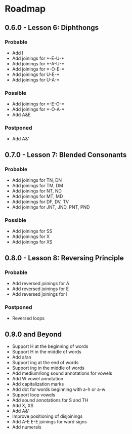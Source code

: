 # Roadmap

## 0.6.0 - Lesson 6: Diphthongs

### Probable

- Add I
- Add joinings for \*-E-U-\*
- Add joinings for \*-A-U-\*
- Add joinings for \*-O-E-\*
- Add joinings for U-E-\*
- Add joinings for U-A-\*

### Possible

- Add joinings for \*-E-O-\*
- Add joinings for \*-O-A-\*
- Add A&E

### Postponed

- Add A&'

## 0.7.0 - Lesson 7: Blended Consonants

### Probable

- Add joinings for TN, DN
- Add joinings for TM, DM
- Add joinings for NT, ND
- Add joinings for MT, MD
- Add joinings for DF, DV, TV
- Add joinings for JNT, JND, PNT, PND

### Possible

- Add joinings for SS
- Add joinings for X
- Add joinings for XS

## 0.8.0 - Lesson 8: Reversing Principle

### Probable

- Add reversed joinings for A
- Add reversed joinings for E
- Add reversed joinings for I

### Postponed

- Reversed loops

## 0.9.0 and Beyond

- Support H at the beginning of words
- Support H in the middle of words
- Add a/an
- Support ing at the end of words
- Support ing in the middle of words
- Add medium/long sound annotations for vowels
- Add W vowel annotation
- Add capitalization marks
- Add dot for words beginning with a-h or a-w
- Support loop vowels
- Add sound annotations for S and TH
- Add X, XS
- Add A&'
- Improve positioning of disjoinings
- Add A-E E-E joinings for word signs
- Add numerals
